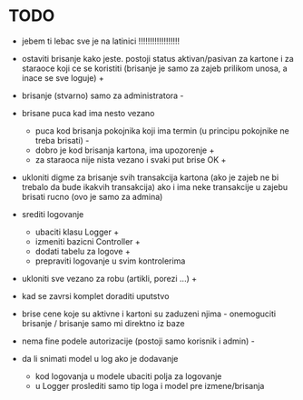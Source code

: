 # TODO

- jebem ti lebac sve je na latinici !!!!!!!!!!!!!!!!!!

- ostaviti brisanje kako jeste. postoji status aktivan/pasivan za kartone i za staraoce koji ce se koristiti
    (brisanje je samo za zajeb prilikom unosa, a inace se sve loguje) +

- brisanje (stvarno) samo za administratora -

- brisane puca kad ima nesto vezano
    - puca kod brisanja pokojnika koji ima termin (u principu pokojnike ne treba brisati) -
    - dobro je kod brisanja kartona, ima upozorenje +
    - za staraoca nije nista vezano i svaki put brise OK +

- ukloniti digme za brisanje svih transakcija kartona (ako je zajeb ne bi trebalo da bude ikakvih transakcija)
    ako i ima neke transakcije u zajebu brisati rucno (ovo je samo za admina)

- srediti logovanje
    - ubaciti klasu Logger +
    - izmeniti bazicni Controller +
    - dodati tabelu za logove +
    - prepraviti logovanje u svim kontrolerima

- ukloniti sve vezano za robu (artikli, porezi ...) +
- kad se zavrsi komplet doraditi uputstvo

- brise cene koje su aktivne i kartoni su zaduzeni njima - onemoguciti brisanje / brisanje samo mi direktno iz baze

- nema fine podele autorizacije (postoji samo korisnik i admin) -

- da li snimati model u log ako je dodavanje
    - kod logovanja u modele ubaciti polja za logovanje
    - u Logger proslediti samo tip loga i model pre izmene/brisanja



